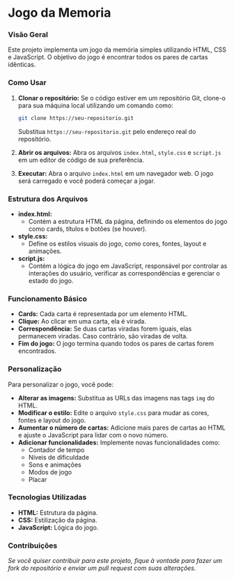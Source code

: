 # Jogo da Memoria

### Visão Geral

Este projeto implementa um jogo da memória simples utilizando HTML, CSS e JavaScript. O objetivo do jogo é encontrar todos os pares de cartas idênticas.

### Como Usar

1. **Clonar o repositório:**
   Se o código estiver em um repositório Git, clone-o para sua máquina local utilizando um comando como:
   ```bash
   git clone https://seu-repositorio.git
   ```
   Substitua `https://seu-repositorio.git` pelo endereço real do repositório.

2. **Abrir os arquivos:**
   Abra os arquivos `index.html`, `style.css` e `script.js` em um editor de código de sua preferência.

3. **Executar:**
   Abra o arquivo `index.html` em um navegador web. O jogo será carregado e você poderá começar a jogar.

### Estrutura dos Arquivos

* **index.html:**
   * Contém a estrutura HTML da página, definindo os elementos do jogo como cards, títulos e botões (se houver).
* **style.css:**
   * Define os estilos visuais do jogo, como cores, fontes, layout e animações.
* **script.js:**
   * Contém a lógica do jogo em JavaScript, responsável por controlar as interações do usuário, verificar as correspondências e gerenciar o estado do jogo.

### Funcionamento Básico

* **Cards:** Cada carta é representada por um elemento HTML.
* **Clique:** Ao clicar em uma carta, ela é virada.
* **Correspondência:** Se duas cartas viradas forem iguais, elas permanecem viradas. Caso contrário, são viradas de volta.
* **Fim do jogo:** O jogo termina quando todos os pares de cartas forem encontrados.

### Personalização

Para personalizar o jogo, você pode:

* **Alterar as imagens:** Substitua as URLs das imagens nas tags `img` do HTML.
* **Modificar o estilo:** Edite o arquivo `style.css` para mudar as cores, fontes e layout do jogo.
* **Aumentar o número de cartas:** Adicione mais pares de cartas ao HTML e ajuste o JavaScript para lidar com o novo número.
* **Adicionar funcionalidades:** Implemente novas funcionalidades como:
   * Contador de tempo
   * Níveis de dificuldade
   * Sons e animações
   * Modos de jogo
   * Placar

### Tecnologias Utilizadas

* **HTML:** Estrutura da página.
* **CSS:** Estilização da página.
* **JavaScript:** Lógica do jogo.

### Contribuições

_Se você quiser contribuir para este projeto, fique à vontade para fazer um fork do repositório e enviar um pull request com suas alterações._
